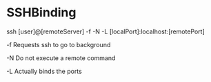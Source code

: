 # SSHBinding

ssh [user]@[remoteServer] -f -N -L [localPort]:localhost:[remotePort]

-f Requests ssh to go to background

-N Do not execute a remote command

-L Actually binds the ports
